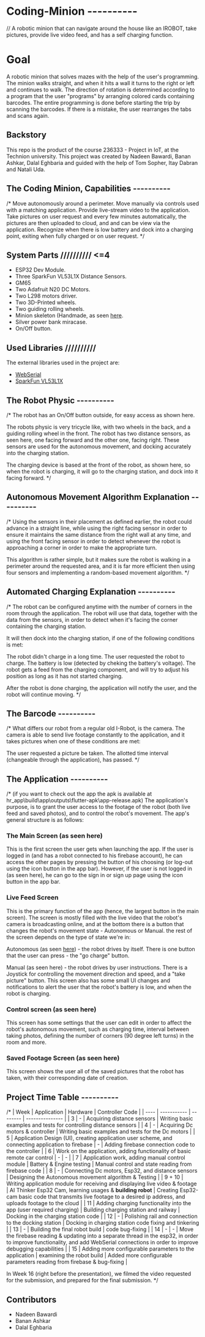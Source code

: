 # Coding-Minion ----------
// A robotic minion that can navigate around the house like an IROBOT, take pictures, provide live video feed, and has a self charging function.

# Goal 
A robotic minion that solves mazes with the help of the user's programming. The minion walks straight, and when it hits a wall it turns to the right or left and continues to walk. The direction of rotation is determined according to a program that the user "programs" by arranging colored cards containing barcodes. The entire programming is done before starting the trip by scanning the barcodes. If there is a mistake, the user rearranges the tabs and scans again.

## Backstory
This repo is the product of the course 236333 - Project in IoT, at the Technion university. This project was created by Nadeen Bawardi, Banan Ashkar, Dalal Eghbaria and guided with the help of Tom Sopher, Itay Dabran and Natali Uda.

## The Coding Minion, Capabilities ----------
/* Move autonomously around a perimeter.
Move manually via controls used with a matching application.
Provide live-stream video to the application.
Take pictures on user request and every few minutes automatically, the pictures are then uploaded to cloud, and and can be view via the application.
Recognize when there is low battery and dock into a charging point, exiting when fully charged or on user request.
*/

## System Parts ////////// <=4
* ESP32 Dev Module.
* Three SparkFun VL53L1X Distance Sensors.
* GM65
* Two Adafruit N20 DC Motors.
* Two L298 motors driver.
* Two 3D-Printed wheels.
* Two guiding rolling wheels.
* Minion skeleton (Handmade, as seen [here](https://www.youtube.com/watch?v=xytOwOuyp5M).
* Silver power bank miracase.
* On/Off button.

## Used Libraries //////////
The external libraries used in the project are:
* [WebSerial](https://randomnerdtutorials.com/esp32-webserial-library/)
* [SparkFun VL53L1X](https://github.com/sparkfun/SparkFun_VL53L1X_Arduino_Library)

## The Robot Physic ----------
/* The robot has an On/Off button outside, for easy access as shown here.

The robots physic is very tricycle like, with two wheels in the back, and a guiding rolling wheel in the front.
The robot has two distance sensors, as seen here, one facing forward and the other one, facing right. These sensors are used for the autonomous movement, and docking accurately into the charging station.

The charging device is based at the front of the robot, as shown here, so when the robot is charging, it will go to the charging station, and dock into it facing forward.
*/

## Autonomous Movement Algorithm Explanation ----------
/* Using the sensors in their placement as defined earlier, the robot could advance in a straight line, while using the right facing sensor in order to ensure it maintains the same distance from the right wall at any time, and using the front facing sensor in order to detect whenever the robot is approaching a corner in order to make the appropriate turn.

This algorithm is rather simple, but it makes sure the robot is walking in a perimeter around the requested area, and it is far more efficient then using four sensors and implementing a random-based movement algorithm.
*/

## Automated Charging Explanation ----------
/* The robot can be configured anytime with the number of corners in the room through the application. The robot will use that data, together with the data from the sensors, in order to detect when it's facing the corner containing the charging station.

It will then dock into the charging station, if one of the following conditions is met:

The robot didn't charge in a long time.
The user requested the robot to charge.
The battery is low (detected by cheking the battery's voltage).
The robot gets a feed from the charging component, and will try to adjust his position as long as it has not started charging.

After the robot is done charging, the application will notify the user, and the robot will continue moving.
*/

## The Barcode ----------
/* What differs our robot from a regular old I-Robot, is the camera. The camera is able to send live footage constantly to the application, and it takes pictures when one of these conditions are met:

The user requested a picture be taken.
The allotted time interval (changeable through the application), has passed.
*/


## The Application ----------
/* (if you want to check out the app the apk is available at hr_app\build\app\outputs\flutter-apk\app-release.apk) The application's purpose, is to grant the user access to the footage of the robot (both live feed and saved photos), and to control the robot's movement. The app's general structure is as follows:

### The Main Screen (as seen here)
This is the first screen the user gets when launching the app. If the user is logged in (and has a robot connected to his firebase account), he can access the other pages by pressing the button of his choosing (or log-out using the icon button in the app bar). However, if the user is not logged in (as seen here), he can go to the sign in or sign up page using the icon button in the app bar.

### Live Feed Screen
This is the primary function of the app (hence, the largest button in the main screen). The screen is mostly filled with the live video that the robot's camera is broadcasting online, and at the bottom there is a button that changes the robot's movement state - Autonomous or Manual. the rest of the screen depends on the type of state we're in:

Autonomous (as seen [here](https://github.com/jonathanBreitman/HI-ROBOT/blob/main/Robot%20Pictures/LiveFeedScreenAutonomous.jpeg)) - the robot drives by itself. There is one button that the user can press - the "go charge" button.

Manual (as seen here) - the robot drives by user instructions. There is a Joystick for controlling the movement direction and speed, and a "take picture" button.
This screen also has some small UI changes and notifications to alert the user that the robot's battery is low, and when the robot is charging.

### Control screen (as seen here)
This screen has some settings that the user can edit in order to affect the robot's autonomous movement, such as charging time, interval between taking photos, defining the number of corners (90 degree left turns) in the room and more.

### Saved Footage Screen (as seen here)
This screen shows the user all of the saved pictures that the robot has taken, with their corresponding date of creation.

## Project Time Table ----------
/* 
| Week | Application | Hardware | Controller Code |
| ---- | ----------- | -------- | --------------- |
| 3 | - | Acquiring distance sensors  | Writing basic examples and tests for controlling distance sensors |
| 4 | - | Acquiring Dc motors & controller | Writing basic examples and tests for the Dc motors |
| 5 | Application Design (UI), creating application user scheme, and connecting application to firebase | - | Adding firebase connection code to the controller |
| 6 | Work on the application, adding functionality of basic remote car control | - | - |
| 7 | Application work, adding manual control module | Battery & Engine testing | Manual control and state reading from firebase code |
| 8 | - | Connecting Dc motors, Esp32, and distance sensors | Designing the Autonomous movement algorithm & Testing |
| 9 + 10 | Writing application module for receiving and displaying live video & footage | AI Thinker Esp32 Cam, learning usages & **building robot** | Creating Esp32-cam basic code that transmits live footage to a desired ip address, and uploads footage to the cloud |
| 11 | Adding charging functionality into the app (user required charging) | Building charging station and railway | Docking in the charging station code |
| 12 | - | Polishing rail and connection to the docking station | Docking in charging station code fixing and tinkering  |
| 13 | - | Building the final robot build | code bug-fixing |
| 14 | - | - | Move the firebase reading & updating into a separate thread in the esp32, in order to improve functionality, and add WebSerial connections in order to improve debugging capabilities |
| 15 | Adding more configurable parameters to the application | examining the robot build | Added more configurable parameters reading from firebase & bug-fixing |

In Week 16 (right before the presentation), we filmed the video requested for the submission, and prepared for the final submission.
*/ 

## Contributors
* Nadeen Bawardi
* Banan Ashkar
* Dalal Eghbaria

